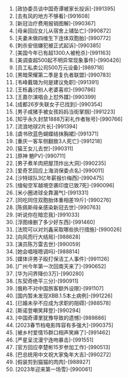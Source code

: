 
1. [政协委员谈中国奇谭被家长投诉]-[991395]
1. [去有风的地方不够看]-[991608]
1. [新冠治疗费用报销图解]-[990367]
1. [母亲回应女儿从宿舍上铺坠亡]-[990872]
1. [夫妻未做四维生下连体双胞胎]-[990772]
1. [刺杀安倍嫌犯被正式起诉]-[990385]
1. [美国今年已有超1300人被枪杀]-[991163]
1. [美调查超500起不明异常现象事件]-[990426]
1. [员工私卖公司500万元设备]-[989718]
1. [黑暗荣耀第二季是复仇者联盟]-[990783]
1. [韦峰戴璐为何是建议免职]-[991391]
1. [王栎鑫讨别人老婆喜欢]-[990786]
1. [王嘉尔演唱会上怼外媒]-[990399]
1. [成都26岁失联女子已找到]-[990354]
1. [男子咸猪手被女孩妈妈当街掌掴]-[991223]
1. [知乎永久封禁1888万彩礼作者账号]-[990766]
1. [流浪地球2片长]-[991394]
1. [虞书欣蓝色蝴蝶结抹胸裙]-[991371]
1. [重庆一客车侧翻致3人死亡]-[991218]
1. [猫王女儿去世]-[990311]
1. [原神 魈PV]-[990711]
1. [男子煮羊肉把屋顶炸出大洞]-[990235]
1. [爱奇艺回应上海消保委点名]-[990011]
1. [沙特球队3亿年薪报价梅西]-[990475]
1. [缅甸空军越境空袭印度已致7死]-[990096]
1. [米小圈进球全靠漏气]-[991331]
1. [同吃同住双胞胎体重相差19斤]-[990276]
1. [陈佩斯母亲感染新冠去世]-[990763]
1. [听说你在暗恋我]-[991033]
1. [浮图缘删了多少好东西]-[991460]
1. [法院可以对刘鑫采取哪些执行措施]-[990026]
1. [向风而行大结局]-[988628]
1. [演员陈万雷去世]-[990059]
1. [她会唱哦嗯调吗]-[988814]
1. [媒体评男子殴打保洁工人事件]-[991126]
1. [广州今年第一次回南天来了]-[990652]
1. [华为问界降价3万]-[990280]
1. [东契奇绝平三分]-[990911]
1. [俄称不对中国旅客额外设限]-[991107]
1. [国内暂未发现XBB.1.5本土病例]-[991226]
1. [已婚未孕不应成为求职的阻碍]-[988578]
1. [斯诺登嘲笑拜登]-[990294]
1. [中国奇谭里犹豫导致的遗憾]-[989886]
1. [2023春节档电影阵容有多强大]-[990375]
1. [被乡村爱情15群口相声笑麻了]-[991462]
1. [严星呈沈漫宁连吻暴击]-[991551]
1. [官方回应李楚彬15岁参加工作]-[990513]
1. [巴总统用中文祝大家兔年大吉]-[990272]
1. [假装剪到猫猫的肉肉]-[988927]
1. [2023年迎来第一场雪]-[990061]